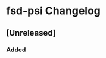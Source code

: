 <!-- Keep a Changelog guide -> https://keepachangelog.com -->

# fsd-psi Changelog

## [Unreleased]
### Added
